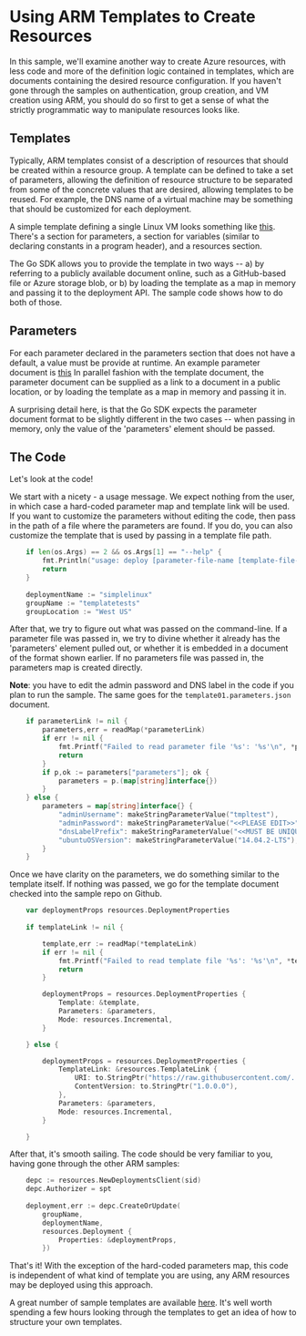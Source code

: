 # Using ARM Templates to Create Resources

In this sample, we'll examine another way to create Azure resources, with less code and more of the definition logic
contained in templates, which are documents containing the desired resource configuration. If you haven't gone through
the samples on authentication, group creation, and VM creation using ARM, you should do so first to get a sense of
what the strictly programmatic way to manipulate resources looks like.

## Templates

Typically, ARM templates consist of a description of resources that should be created within a resource group. A template
can be defined to take a set of parameters, allowing the definition of resource structure to be separated from some of
the concrete values that are desired, allowing templates to be reused. For example, the DNS name of a virtual machine may
be something that should be customized for each deployment.

A simple template defining a single Linux VM looks something like 
[this](https://raw.githubusercontent.com/Azure/azure-quickstart-templates/master/101-vm-simple-linux/azuredeploy.json). There's
a section for parameters, a section for variables (similar to declaring constants in a program header), and a resources
section.

The Go SDK allows you to provide the template in two ways -- a) by referring to a publicly available document online, such as a
GitHub-based file or Azure storage blob, or b) by loading the template as a map in memory and passing it to the deployment
API. The sample code shows how to do both of those.

## Parameters

For each parameter declared in the parameters section that does not have a default, a value must be provide at runtime. An
example parameter document is [this](https://raw.githubusercontent.com/Azure/azure-quickstart-templates/master/101-vm-simple-linux/azuredeploy.parameters.json)
In parallel fashion with the template document, the parameter document can be supplied as a link to a document in a public
location, or by loading the template as a map in memory and passing it in.

A surprising detail here, is that the Go SDK expects the parameter document format to be slightly different in the two
cases -- when passing in memory, only the value of the 'parameters' element should be passed.
  
## The Code

Let's look at the code!

We start with a nicety - a usage message. We expect nothing from the user, in which case a hard-coded parameter map and
template link will be used. If you want to customize the parameters without editing the code, then pass in the path of a file
where the parameters are found. If you do, you can also customize the template that is used by passing in a template file
path.
```go
	if len(os.Args) == 2 && os.Args[1] == "--help" {
		fmt.Println("usage: deploy [parameter-file-name [template-file-name]]")
		return
	}
	
	deploymentName := "simplelinux"
	groupName := "templatetests"
	groupLocation := "West US"
```

After that, we try to figure out what was passed on the command-line. If a parameter file was passed in, we try to divine whether
it already has the 'parameters' element pulled out, or whether it is embedded in a document of the format shown earlier. If no parameters
file was passed in, the parameters map is created directly.

**Note**: you have to edit the admin password and DNS label in the code if you plan to run the sample. The same goes for the
`template01.parameters.json` document.

```go
	if parameterLink != nil {
		parameters,err = readMap(*parameterLink)
		if err != nil {
			fmt.Printf("Failed to read parameter file '%s': '%s'\n", *parameterLink, err.Error())
			return
		}
		if p,ok := parameters["parameters"]; ok {
			parameters = p.(map[string]interface{})
		}
	} else {
		parameters = map[string]interface{} {
			"adminUsername": makeStringParameterValue("tmpltest"),
			"adminPassword": makeStringParameterValue("<<PLEASE EDIT>>"),
			"dnsLabelPrefix": makeStringParameterValue("<<MUST BE UNIQUE>>"),
			"ubuntuOSVersion": makeStringParameterValue("14.04.2-LTS"),
		}
	}
```
Once we have clarity on the parameters, we do something similar to the template itself. If nothing was passed, we
go for the template document checked into the sample repo on Github.

```go
	var deploymentProps resources.DeploymentProperties
	
	if templateLink != nil {

		template,err := readMap(*templateLink)
		if err != nil {
			fmt.Printf("Failed to read template file '%s': '%s'\n", *templateLink, err.Error())
			return
		}

		deploymentProps = resources.DeploymentProperties {
			Template: &template,
			Parameters: &parameters,
			Mode: resources.Incremental,
		}

	} else {

		deploymentProps = resources.DeploymentProperties {
			TemplateLink: &resources.TemplateLink { 
				URI: to.StringPtr("https://raw.githubusercontent.com/.../template01.json"),
				ContentVersion: to.StringPtr("1.0.0.0"),
			},
			Parameters: &parameters,
			Mode: resources.Incremental,
		}

	}
```

After that, it's smooth sailing. The code should be very familiar to you, having gone through the other ARM samples:
```go
	depc := resources.NewDeploymentsClient(sid)
	depc.Authorizer = spt	
	
	deployment,err := depc.CreateOrUpdate(
	    groupName, 
	    deploymentName, 
	    resources.Deployment { 
	    	Properties: &deploymentProps,
	    })
```

That's it! With the exception of the hard-coded parameters map, this code is independent of what kind of template you are using,
any ARM resources may be deployed using this approach.

A great number of sample templates are available [here](https://github.com/Azure/azure-quickstart-templates). It's well worth spending
a few hours looking through the templates to get an idea of how to structure your own templates.
